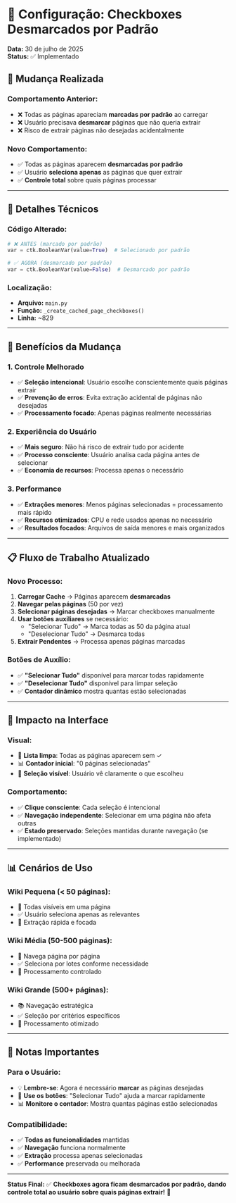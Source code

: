 # 📝 Configuração: Checkboxes Desmarcados por Padrão

**Data:** 30 de julho de 2025  
**Status:** ✅ Implementado

## 🎯 Mudança Realizada

### **Comportamento Anterior:**
- ❌ Todas as páginas apareciam **marcadas por padrão** ao carregar
- ❌ Usuário precisava **desmarcar** páginas que não queria extrair
- ❌ Risco de extrair páginas não desejadas acidentalmente

### **Novo Comportamento:**
- ✅ Todas as páginas aparecem **desmarcadas por padrão** 
- ✅ Usuário **seleciona apenas** as páginas que quer extrair
- ✅ **Controle total** sobre quais páginas processar

---

## 🔧 Detalhes Técnicos

### **Código Alterado:**
```python
# ❌ ANTES (marcado por padrão)
var = ctk.BooleanVar(value=True)  # Selecionado por padrão

# ✅ AGORA (desmarcado por padrão)  
var = ctk.BooleanVar(value=False)  # Desmarcado por padrão
```

### **Localização:**
- **Arquivo:** `main.py`
- **Função:** `_create_cached_page_checkboxes()`
- **Linha:** ~829

---

## 🚀 Benefícios da Mudança

### **1. Controle Melhorado**
- ✅ **Seleção intencional**: Usuário escolhe conscientemente quais páginas extrair
- ✅ **Prevenção de erros**: Evita extração acidental de páginas não desejadas
- ✅ **Processamento focado**: Apenas páginas realmente necessárias

### **2. Experiência do Usuário**
- ✅ **Mais seguro**: Não há risco de extrair tudo por acidente
- ✅ **Processo consciente**: Usuário analisa cada página antes de selecionar
- ✅ **Economia de recursos**: Processa apenas o necessário

### **3. Performance**
- ✅ **Extrações menores**: Menos páginas selecionadas = processamento mais rápido
- ✅ **Recursos otimizados**: CPU e rede usados apenas no necessário
- ✅ **Resultados focados**: Arquivos de saída menores e mais organizados

---

## 📋 Fluxo de Trabalho Atualizado

### **Novo Processo:**
1. **Carregar Cache** → Páginas aparecem **desmarcadas**
2. **Navegar pelas páginas** (50 por vez)
3. **Selecionar páginas desejadas** → Marcar checkboxes manualmente
4. **Usar botões auxiliares** se necessário:
   - "Selecionar Tudo" → Marca todas as 50 da página atual
   - "Deselecionar Tudo" → Desmarca todas
5. **Extrair Pendentes** → Processa apenas páginas marcadas

### **Botões de Auxílio:**
- ✅ **"Selecionar Tudo"** disponível para marcar todas rapidamente
- ✅ **"Deselecionar Tudo"** disponível para limpar seleção
- ✅ **Contador dinâmico** mostra quantas estão selecionadas

---

## 🎯 Impacto na Interface

### **Visual:**
- 📄 **Lista limpa**: Todas as páginas aparecem sem ✓
- 📊 **Contador inicial**: "0 páginas selecionadas"
- 🎯 **Seleção visível**: Usuário vê claramente o que escolheu

### **Comportamento:**
- ✅ **Clique consciente**: Cada seleção é intencional
- ✅ **Navegação independente**: Selecionar em uma página não afeta outras
- ✅ **Estado preservado**: Seleções mantidas durante navegação (se implementado)

---

## 📊 Cenários de Uso

### **Wiki Pequena (< 50 páginas):**
- 📄 Todas visíveis em uma página
- ✅ Usuário seleciona apenas as relevantes
- 🚀 Extração rápida e focada

### **Wiki Média (50-500 páginas):**
- 📑 Navega página por página
- ✅ Seleciona por lotes conforme necessidade
- 🎯 Processamento controlado

### **Wiki Grande (500+ páginas):**
- 📚 Navegação estratégica
- ✅ Seleção por critérios específicos
- 💪 Processamento otimizado

---

## 📝 Notas Importantes

### **Para o Usuário:**
- 💡 **Lembre-se**: Agora é necessário **marcar** as páginas desejadas
- 🔧 **Use os botões**: "Selecionar Tudo" ajuda a marcar rapidamente
- 📊 **Monitore o contador**: Mostra quantas páginas estão selecionadas

### **Compatibilidade:**
- ✅ **Todas as funcionalidades** mantidas
- ✅ **Navegação** funciona normalmente
- ✅ **Extração** processa apenas selecionadas
- ✅ **Performance** preservada ou melhorada

---

**Status Final:** ✅ **Checkboxes agora ficam desmarcados por padrão, dando controle total ao usuário sobre quais páginas extrair!** 🎯
